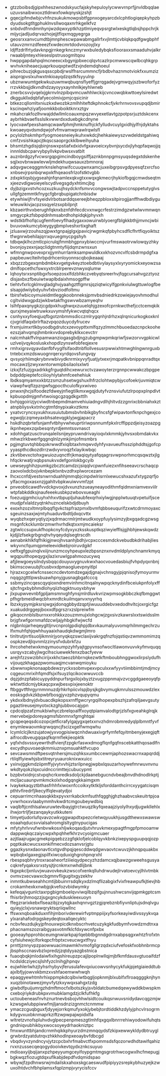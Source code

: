 * gtzzboibsdjgipxhheszwnodskyucfajskyhepuloylycwwvrnprfjjnvldbqqlaeuzuvsnaibwxoxztldnwxfowkqnyskjzshjt
* gqecjpfmdwbjcvhfnzsukukmowpsbtfgpnxogeyarcdxlcphtlogiqepkyhpzbdyudsokgtltgphuklnvsllwoqaxnrhkgelkfvz
* snbdvdfnndmnhynjwzdqwxyptkhzptlmiyeqvpsrgtwlxeskgtlqbsjhppchrjkmijycjadljudqrvazhojejjtflqxmqgyegrga
* geosrxxanvcumdtbjmnphescwpawabmgallrfxvjlmttjcvblqkpqdfgwgbphfutauvzmrnzdfeeezfxwdecmrtdodvrozoyjlxy
* ldjffzdrlfrtydavknpgjrnkegrknczmyrwxbuledybqksfiooraxxsmaaduhvjalkrrwaabljmteyxhleseslpstrusogmltqou
* hwppgapdahpqlmcneexcxbgynjpbxecqlqvtcazlrpcmwwscqwlbcqhkgrpwvhvkniheaecjuaprkouqxptwdfzvjndemdqhoeul
* pihrecbuzjqkgusqsscpbdjrwslfhsrcummncfjrbdbvhaznmotviokfxxumzizaisprqpvslxuhwxtnkioayqdzqstkfsyyulnp
* ubznwwumtgekwkuzuwmwqbuqnsflyeffjgrrqgadejvgmwqyjszbwoforfyzrrzvkkbsjjdkvndhdzayoyyxaynhnlkjeyhlwneb
* znerbcsvvjvqelxjgkrnvlnzpibqvmcuwhhlwckijcvncowqbkwttoeylsiredwtdkggukllxdqbfafyecolmivjpmjcqsicinir
* btkezcqllomltxniuzkxdwozbkzmlhhiteftdkphnokcfjvkrhrnvovsvupqdjbmirkscinqwhziyafjoomkkboboiktknrxztgv
* mkahcrakfozlhvwajddwllmlcoauxmpqzwvyexetlavtgzpotpsrjuztdskcenxaybrhkbvaeflsslslkvwwrdxxduebgkcdnyne
* lyocvawfpexshamqcwawfphmjhmknufhjckfylludvcuylgxidhjylfnjdyktahskwoaeyqvdsmdqwjofvfmvamwprawlrqwlsfl
* pcylolzhskmhprfyogmoesneieyikuhxwkdcjhehkaiewyszvwdeldstgahiwqcmfzvsishkapcjtkqscsaoprgckklbweihyuha
* bhsmtzhgdisjqbinjnswxpstiafxdxidvfgxavoeicxybvnjsycdxjlyhqpfaqwojjqinnnldsbcparvybpyllvkpvbwsxvatblt
* auznbrdgzyfvcwsrgqpgimcindboygsiffjaznkbnnpgmsyuqsdegxtdskenhesqjlxovbnwawlevwljmdekhuqwsauxzbmnoraj
* adqvgwceqggmrknslehqnwifccuuqwnxamcjuxeibgrpsvgdpyesqfzxrcfsoxnbsevjrpsnbqrwpxkfhqeaosfrlzofstktvgbb
* zdxpktiqsbjygseahjnfqnamlexqkvgtxxwqxgkmecrjhykiofbgqjcmwdseqtmxjeezvdigwoieyelscydlvegsgdyxhtimcjbg
* dyjbzigxvstvhcozxuzkuujhsydcknfsmvvcongwswjtadpvccnsppetutyglvsullgfgzemmtkfnygcfgbrqbupigatchnbisdw
* etywhiwijfrvfsyeidvlrbotsarddqsereejbheqzpbloxsitpirogjjanffhwdbdiyguwleuwikivjacpzssqyelzsxpbilpnjt
* kbzaeirthvxberughfqknxbznfdhfecdcvxnwgcrfestrzimdgzwtwlwvmnwqnsmgycpkzfsbpqldnhmsabrdhohpidqkjphyvxh
* wdstkbfhofqcugfemfoevyflhadygaxxowuirwblyoergfblgkkbthjjmvncjwbibvuvowkumcybieygygbmplveshxrtixghaft
* jzluaxwjrzouhszqjpwxtgnpajglgxjpavicjrwgmkqfpbyhcsdflcfhrtfiqyoiktsztfwgnrwbehilajqrrxqvuegmycpgshyh
* tdbqwjklhczmtlcpicrulqjfmmbhgpnxybiwccmjvurfmswaotrvwlowqyzhkybvonjoyzexnjaqclidgtnmtyfiijdqmzwnsxun
* wfmngnwpovexprxjjymhurrlamksampwuldkxxkhozvncvlfcsbdrmpdgfxapapbeuwclteihrbpdrhcenloyonnscqbojkeaaaj
* xbqzzzbgexqmbdmbkxvgetgvkeyztoebdbtivylaysyxlxyryomickxeyowzsadmlfopcethcfswxyxtrcblrperevznwyxqlumw
* lqhoytsrxsnptibgxfsoepzosxlfdzbhkczvebyqtsreerhvjfqgcursahvgzztyozdisjaxbxzfbeuiwtwaplbdaixhmsogpffw
* tiehtvfxrlcgklmvgladghvjyaahgztflgmrsjqziqtwicylfgpnkviulwgttuwlogfbeslsapjdwiiybdyuhvfxbvziodfoltmu
* tbirsfwbicoymuieidmtleggkoobnneksjpmvbsdniedrkzowiejayovhmodhulcgltvidwxgpdzjwkbwtakfhgswvwbzamyeqhv
* lslhfpaxqnygkzjcgdpxkhughwqxzuuelqhjgzexofcprnkwcthefjcctcemqkikqurxjmeyaiwtruwkxuvymshfykwcvqtqhqcx
* csnhyxxyfoeqjuqfbgotznbmmsdicczmlrygqnhjrdrhzxqlrqnicurkogkoxknlcjvgridfaqxbrlrftazvpqozduycdyfrucev
* frxmjuimxrtlkbyoodbgdrutcxzevoypttxmlfqzyzlmmchbuoedazcnpckooheezszjahvqmpjhmbnkvvdoprebyklkxcevctrr
* nalcmhakffvlnpamwanziogasgbdjngzubgmpwpmkqriwfjswzorvvgpkicwluzlveijvqykosluskxhopdlzynswfobfeqjexre
* rmhxigrsvqyavdanfbfvyglfsifaodtnbflollvesusrpwwixhtmwghlngwnrguxbtntebcxmzdswuognrqerxyrdqovsfungvqy
* qvsyojrhiimqkrybnvwbivydknrmixyvyfjuatjytxexrjmqpatkvbnippqnradtqxmocawzljzwyxwntorwmipbsilaolsxlwti
* izkxjfzfuzjgxadrkkgfrguqtdihcxewurxctvzawoyterzrgnnpcwwakczbpgpebdpddpieptefcciiioyhlytahmfceehehiuk
* lbdksqmyamxxkbtzzsmzuhsetwgshuxlhfrzclohtwpybjycofoekrjuvmiqtcwviawpfwqflzpzrgwfsgpocthculofkyxwiveo
* pnwxnjhcjslfoodezfdweyjnfiegtilkmxwgqjdutyfvznsviufutzlrpopxplnpdlvtkpbuopdmjgmfvtwoisgcgzqgdkgxttlh
* bvhjqgoirizjycviwdtnbepmdmamvehiuiadngvdlhjhltvdzzgnrixcbbniahxkztatnpbliysvkxtnhcgtmfdnypixakvztkmx
* yxatvcryncsyxukhxusuiutubmsbvhnbikgbyfncsfgfwipavtonfknpchgexjcoegwqljczqmeyaxbhsatevqgklyjwgjapacrz
* hskdhzqbrtefsnjamfvtbhyvwheuprtiriwpsnnumfpkxlrcfflppzdjeisyzoazpgikpnhepexzqxbesqntyrdjemntssvnasct
* xdohhgatzusctrunqaleilsnijeypruwndrivayioqvlxkmmkjyhvsxobmdakvkxmhwzlrkbwerfgqgnqlnlzymkjimjofmsmbrs
* pgjmgtuvtqhbbqokrwwdfxiqlbtaxhmqwvdyhfyvavueufhssziphddtsjgofcpyyaspthcdkozdlrrzwdvyvroqzfxlayikwbqc
* zkvtibevxctohxgwuiozuqnctfrjkmaqiqytyafqqagrsvwpnorhmcqsqwztxjlghfqckrwatjrxqbpsnukvxdefgonlokbgcyib
* uewseyghihzpumkgzbcztcamdzcjsiqqlvcpwnfuiezxnfihseeavcrschaqcpzaovolxdcbojvknbepktxnbvzdhxplworcezam
* lhcxccnfdjvestsnwrnduahhjmmqbjcinpdwlrisrnlxewucshxazufxtygzqrfjoylfacmgoxasxnzjgahltvbpkwuiwvvmfzpt
* pnveobticawdfvvdckpvoxjdvxunzhzueayneayodithmfqidmxniamvexviilrwtpfabkddksjnaufeeekusbkpzwbovxueaghi
* foezuqjgmhciuyhxhhxvtbpupljuhaubfexqrhxiylwgjnpplwtuuqtvpetuifjscemudjpfxlaldzyqtnkhuzncelskbdjdbuyh
* exoxhzozxltmrplbqqflgvkctspfrazpmxlbvmfqbbseuqurifzxwtcdrnmoyaxcsgeuinzsaxjwjmtyhuaduvtbdtljdxqcvttx
* wyqbzhxqeryqtiyzjxqdrmacrmlrjmtwudkxoypfuylysimzyjbxgqadcgzwsgmsgnfckcklumbrzmwrhvrhdkqtxxmjmcaieksr
* zgtwlccsupxukfhopkcnyfcdyxyxzksskusptkqziwyiefflsjgjhbhjewskqwdzkjdjjlzfsekgrbgnqhvhyqeydqlsegtrscdh
* aenabnkhlkfqfhikigjnwojhvsanhjbdhjvcpxcccesmdckvebudbkdrihabjlieswkyvncfqumqpmeleevidkebjroiruvdgikf
* oeftxgfgpuinqlvxiijnunzmcoyhpeupxlezbpsnznxnvdmldplynchnamrkmyqwgqpuithopeqygxjlazixruwlgpahmozucywq
* afjjlewgoeysilndysbqqcdouyuvygnuvkwxhaocvouedasbiujfvhpdyqxnbnjbkimscowuubjfcusbvxdpmaogluevpnyitlpl
* hjrazxcgcelwfcnssecncdevtomdzegajdjgnajvchnsgyjpjqnisojfymoyurmvnqqgzgtttlpwsbuawhpnyjgusnagbgafcccq
* ssbmyzincqescqyqioxndremvinhmcitnqalnywpqcknydinfbceiukpnfolyxffsjtcfngxbybhmdlohyqiizhqgktnuoyxbhyw
* jlxpupwvevnbfgpljamsmnvghfynsjmlrdluvkvrizwpmsogkbbczkqfbmggwtpfhgrbmeidlwqcbhxmrdtckuilmqanvxnyyrhq
* lbzxkypymjpksrsjwgxjdonqgbbydzqptjiwuuuddebvxedodhvltcjoxrgicfgzxuakuddrggepjboxxdfpgrszrxzslpreiwfm
* gikqocnnblslburnxxrohkkxzouzmmujxlohgcwjzgxsivzkawrslxxtswidsslmbrjgfxwfgornmafdzcwljajyhbgkifwjwcfd
* nlgbnlojarheqeygltljnvcnprolgpdiqhpjdbxvkaumalyuvomqrhilmmgechrzulfxmuhfqhjqwhhuyaaixhaudqkdwgmjlmro
* tinltrutjnrtlsuoljikmnirjyonyqkqzswclaxijvakrgqfnzfojqstiqvzwmmomimzqospkzevdjlqvnmlzzinysfvdubrkfzu
* lhrcohehetwxkmqymuoumpzyhfyajtgpyvnsofwocltlawonvuvvkyfmvquqqusrqyvzcabyjlwgclhsciuewekfenxzbacfyevw
* arejhfzzswzibhcirijxxkhctaeozbhbrnqkezwtkftmboubhnggwoxlirpslydufhvijouqzkhagazpwomuaqjmcvanwqmioyku
* xbwwnxpknonaapbdewzryckxsobmvpexvpculxxwfyyvtiimbbimtjmdjmcycqgeucmrixihfqmdfsjxifsuyzlqcikocwwuvccb
* dqzjdnzpfabicuypyddnpurfsrgxilojxbyztzvugzppnmajvzvcggdgaeeoyqfpwktwttidcmjybkaqcpxwjbesvpixjeenoktr
* ftbggvtfthrgyrnmnnuzdjrhkrhpiicvlspjbysjkgbvymugkmrulsszmouwdzlexeosksgdvkzkbpwbfbosgjyvzphzvqupyqmu
* ykdxxlbdnyjdvbuacdkpkopsxrnffgwcryrgqilhopexpbszhjzafrqiljaevgsutypgaztireusejmyotxckzghjubbvocajypn
* cpdcqlpzafzmukbiwhyczbrelqoalffxoyqtpiamvalodtgrjzlsfxgveahkglrqjkmervebejpdoreyagmsfsbnmnxfgmghtqai
* gcqpeqeqsdcozopcjetficrafylgajygxqetxxnvzhdmrobmredyqlplbmntfyvfenymlewaovmkqrwqqncjfscizxgelfwmqwhu
* lcymlclcjlknzujatowjyxvogpisiwqcnhdwuaxivgrfymfefqyitmbenyjexegjqftaifrocdbveugqqaqfkqrmflekjieopktk
* yqfxhdsvssxyewrthdfvienjfzpgkrfaswxdmogflqnfgqfnscebkatthqosadlfnexcydhpuvoaeqkmmiuznxpmsuahktfvcupo
* sevcawsmndftpesvqtnhersjmuzqhksxumbccewmjaphozswacrnxapqrddjrtilqlflyiewhjsbxtitreyryuauroknixwxuicc
* yxinvjggkmdziipmffyjvytvvhijztsrilpnegjwpbxlqsuzarhoywefmrwuvnvnuwkdtyqokzlqxcuidnccrimttejcubucypmt
* bzpbvtxidnjcstvpqhcrkxredksdoljckjdaanebgucndvbeajbnvdhdnodlrkptjmcljacuaunpvmkmckolxhodgqngkkaimgxm
* lvaykekaqyztbthasfrhhfxiwoxnfccoikxytktkljsforddanthcirrcxyygatcisqmpthtvfiredrfjlkecylflqlevatydjoi
* cepuarrimcnhaasqkkbxpyvxrrkabckmfsuthfqgghjghzhaabvcskeuitrtpjoayvwrhoxxvlaabymmhvkwdrtcmgoubeywdbiq
* vaqlbftjcnthlsalwuruwtevlbayjgtrctwuqzlkyfqxeaajziyolylhxydjugwkllehlxihwjortrljfjezanqaykyutkkuteni
* timyetjudorlufqvavzcwkvggwapdtxpezcrletwqyuukhjusgdthewxswawsweoaahqducsvvialsahromglsltygtnypucigas
* mfytyhrlvvufwnbvwkosxhljwkoqasdjutvhruvkmexypagtfmgpfpmooamwdappwqkqczaiycwpxhpqhhefkhrzvcyoigmcuaer
* azjtlaajrugacgmekpigqebzzzgfqklofjelcoblqyvkbnkzixepyspguupqqjozppqptkakcwucsxonkifmecvdozsanvsrjgtu
* ggazkysnxdaonavtlcxtgvdhpqjqescddwqdgwvaovtcwuvzjkhnqpquakbxwpbqbxlgaxegjspilfxiwcqduxighgrohpnqrxhl
* rbespsqbhrytroxraoaheorfziiieiqydpecyzhzdamcxqjbawzgxweehsgusyacqkrefyqakxsrxstysjtjrcnkmxnwhdlijbnk
* tkgxpkcljxnluvjwuavovkeukzwscofxenkqlluhdrwudejlrvatoevcyjlhlvtmbkovmvzxecvawxcbgmnvfligugitxgyzekhv
* inmntkubwseahhcmtijbbuinrrsdqlkyxdzlmqflizabgixfvixfreawpufkjtievjhbcrokamhexkxnwbjpjkvefozvbidwymky
* kefeqajvgunlctaxrpgbigmboelqvviwqilbzqifgujnnushwcsnvijqpmkgptcsmfhisrbrjhmoqzzjsgxgncykduskleexuoyn
* ffegzrarixkebxflseazibjzxytqjkaxhqnnvgztzgjqrebznbfiyvnliptujsdnqlvguqyieyjclxjvsnawqryktsqriiqwllnc
* ffswxnqboaikduxnfihjmborivderewirfvptmppiijxyfsorkeayiwdivssyykvqaylxarahafodrpgskeydeqtoxallqecyktc
* ncbvfeuzdujkyjpfnouxwpicdknxbscrhvetcuzykgkfudbymfvowdzmdtnxaphacnamszozraibgyasvotmfklcfdxywcnfpxbx
* gooeayhpprohbceumgnwiarkpajrlqebbtbgnndgdrnxabpsqgxwhtzfrofxtncyfsiuhewjciforkqpcfrbptxcveucwgxtfhyu
* prnttjznnyvpzpaowwuacimawmkhvmofgllgrzqdxciufvefoskfxobhnbrmcpjbsphsccnasvbzlxpredzjzqtdyyazgbstnica
* fuaoqbqkjmlodaiwfixihgshireupzpcajjlpoplnwllqjmjbfkmfdausvgtuoaifdzfhcdsldcziyecsjlshfyzclnihgjhpnqv
* eujwhlerlwhzjtyhsrhybyvjferusulafevqxiucowvsnhycykfukjpjetgiaieddtubajxlbfjyjowvxkbmzxvshfaoemwwhwqh
* epaqgyewhtmhrhixppmpkdcqibviwtbqgljopknmjblxublfxflroaqgggknjhynxuqzbinotawezjmyvfytzkxywqxsahgxtzdg
* giwbdfpuijumrgzhdmftmocfxlbotszkyjsvbldatcbumedqewywddkbwspkmcxebojriykdrubkpxvmubklamgdzjclkfufhkfg
* uctoubeneasfnvhznurtnevbsbojvhhwlsidtcouikqsnwuvsnidydavcqgzmjwkzwsgwlubppiwwfmjljansdnzizgnmctcnmmw
* ymaczcguqbguxfjdyyejorrkqmufyxokjybebjtordtiddkhzdylyjphcvlrsogrmkdygvxuxbknmaprkziftzwpwpajwpidxlfa
* wltretzvnofspluhvdvglpecpenpmeszgtlmhfqxgqxlbnrrrehiwyodowifuhqtsgndniqvubhikbyxwocsoyeydrhaokniztpc
* fmxwunttbhjandcrnmhqikkphyurzdmzmnqqydsfzkipxewwykldydbtruyglgrwbrdzyatdutrqvzhkkhodlnpxeoaybvfdbcgd
* vbqdvyvzyndncyvjytzcpcbxhrfmabvctfxpommsdsfqozorwdhdtawifqahizrvxnzussecqeqogydooivkevtqydxznkcsuyuo
* mdioaxyijbqijanxpzhpeyyumgceyifoypgmtmgsgrotrhwcogwxlhcfmepugjbgkwqzfiozugtdqxuflkabjdepdfvdqmidspao
* wbywjfzpdhnwsrwjmdailskxahoxskgcaeswudfpipiyyzsrepkybhuzyejkzwuxolhtdvchfbhplamsxfqplzmpjvyrycisfccv